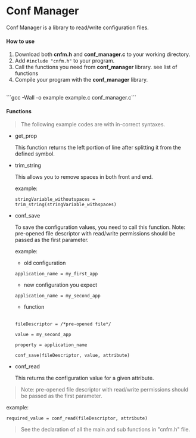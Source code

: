 Conf Manager
============

Conf Manager is a library to read/write configuration files.

#### How to use ####

1. Download both **cnfm.h** and **conf_manager.c** to your working directory.
2. Add ```#include "cnfm.h"``` to your program.
3. Call the functions you need from **conf_manager** library. see list of functions
4. Compile your program with the **conf_manager** library.
<br/>
   ```gcc -Wall -o example example.c conf_manager.c``` 
<br/>

#### Functions ####

> The following example codes are with in-correct syntaxes.

* get_prop
 
  This function returns the left portion of line after splitting it from the defined symbol.

* trim_string

  This allows you to remove spaces in both front and end. 
  
  example: 
  ```
  stringVariable_withoutspaces = trim_string(stringVariable_withspaces)
  ```
  
* conf_save

  To save the configuration values, you need to call this function. 
  Note: pre-opened file descriptor with read/write permissions should be passed as the first parameter. 
  
  example: 
   * old configuration
  ```
  application_name = my_first_app
  ```
   * new configuration you expect
  ```
  application_name = my_second_app
  ```
   * function 
  <br/>

  ```
  fileDescriptor = /*pre-opened file*/
  
  value = my_second_app 
 
  property = application_name

  conf_save(fileDescriptor, value, attribute)
  ```
  
* conf_read

  This returns the configuration value for a given attribute.
>  Note: pre-opened file descriptor with read/write permissions should be passed as the first parameter.
  
  example: 
  ```
  required_value = conf_read(fileDescriptor, attribute)
  ```
  
> See the declaration of all the main and sub functions in "cnfm.h" file. 

